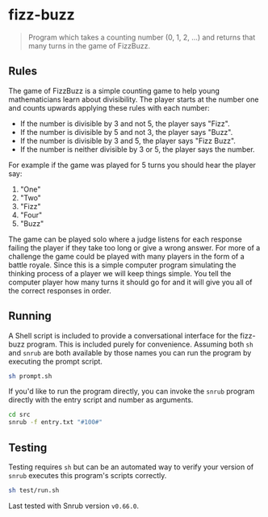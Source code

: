 # fizz-buzz
> Program which takes a counting number (0, 1, 2, ...) and returns that many
turns in the game of FizzBuzz.

## Rules
The game of FizzBuzz is a simple counting game to help young mathematicians
learn about divisibility. The player starts at the number one and counts upwards
applying these rules with each number:

- If the number is divisible by 3 and not 5, the player says "Fizz".
- If the number is divisible by 5 and not 3, the player says "Buzz".
- If the number is divisible by 3 and 5, the player says "Fizz Buzz".
- If the number is neither divisible by 3 or 5, the player says the number.

For example if the game was played for 5 turns you should hear the player say:

1.  "One"
2.  "Two"
3.  "Fizz"
4.  "Four"
5.  "Buzz"

The game can be played solo where a judge listens for each response failing the
player if they take too long or give a wrong answer. For more of a challenge the
game could be played with many players in the form of a battle royale. Since
this is a simple computer program simulating the thinking process of a player we
will keep things simple. You tell the computer player how many turns it should
go for and it will give you all of the correct responses in order.

## Running
A Shell script is included to provide a conversational interface for the
fizz-buzz program. This is included purely for convenience. Assuming both `sh`
and `snrub` are both available by those names you can run the program by
executing the prompt script.
```sh
sh prompt.sh
```

If you'd like to run the program directly, you can invoke the `snrub` program
directly with the entry script and number as arguments.
```sh
cd src
snrub -f entry.txt "#100#"
```

## Testing
Testing requires `sh` but can be an automated way to verify your version of
`snrub` executes this program's scripts correctly.
```sh
sh test/run.sh
```

Last tested with Snrub version `v0.66.0`.
